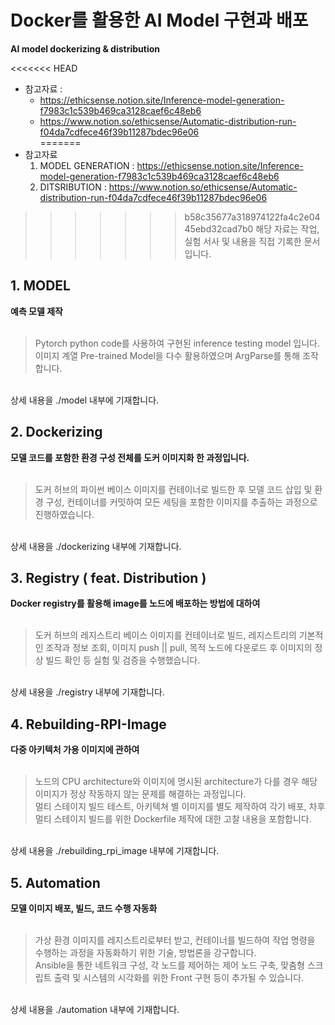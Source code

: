# Docker를 활용한 AI Model 구현과 배포
**AI model dockerizing &amp; distribution**

<<<<<<< HEAD
- 참고자료 : 
    - https://ethicsense.notion.site/Inference-model-generation-f7983c1c539b469ca3128caef6c48eb6<br>
    - https://www.notion.so/ethicsense/Automatic-distribution-run-f04da7cdfece46f39b11287bdec96e06<br>
=======
- 참고자료
  1. MODEL GENERATION : https://ethicsense.notion.site/Inference-model-generation-f7983c1c539b469ca3128caef6c48eb6<br>
  2. DITSRIBUTION : https://www.notion.so/ethicsense/Automatic-distribution-run-f04da7cdfece46f39b11287bdec96e06<br>

>>>>>>> b58c35677a318974122fa4c2e0445ebd32cad7b0
해당 자료는 작업, 실험 서사 및 내용을 직접 기록한 문서입니다.

## 1. MODEL
**예측 모델 제작**<br>
<br>
>Pytorch python code를 사용하여 구현된 inference testing model 입니다.<br>
이미지 계열 Pre-trained Model을 다수 활용하였으며 ArgParse를 통해 조작합니다.<br>
<br>
상세 내용을 ./model 내부에 기재합니다.

## 2. Dockerizing
**모델 코드를 포함한 환경 구성 전체를 도커 이미지화 한 과정입니다.**<br>
<br>
>도커 허브의 파이썬 베이스 이미지를 컨테이너로 빌드한 후 모델 코드 삽입 및 환경 구성, 컨테이너를 커밋하여 모든 세팅을 포함한 이미지를 추출하는 과정으로 진행하였습니다.<br>
<br>
상세 내용을 ./dockerizing 내부에 기재합니다.

## 3. Registry ( feat. Distribution )
**Docker registry를 활용해 image를 노드에 배포하는 방법에 대하여**<br>
<br>
>도커 허브의 레지스트리 베이스 이미지를 컨테이너로 빌드, 레지스트리의 기본적인 조작과 정보 조회, 이미지 push || pull, 목적 노드에 다운로드 후 이미지의 정상 빌드 확인 등 실험 및 검증을 수행했습니다.<br>
<br>
상세 내용을 ./registry 내부에 기재합니다.

## 4. Rebuilding-RPI-Image
**다중 아키텍처 가용 이미지에 관하여**<br>
<br>
>노드의 CPU architecture와 이미지에 명시된 architecture가 다를 경우 해당 이미지가 정상 작동하지 않는 문제를 해결하는 과정입니다.<br>
멀티 스테이지 빌드 테스트, 아키텍쳐 별 이미지를 별도 제작하여 각기 배포, 차후 멀티 스테이지 빌드를 위한 Dockerfile 제작에 대한 고찰 내용을 포함합니다.<br>
<br>
상세 내용을 ./rebuilding_rpi_image 내부에 기재합니다.

## 5. Automation
**모델 이미지 배포, 빌드, 코드 수행 자동화**<br>
<br>
>가상 환경 이미지를 레지스트리로부터 받고, 컨테이너를 빌드하여 작업 명령을 수행하는 과정을 자동화하기 위한 기술, 방법론을 강구합니다.<br>
Ansible을 통한 네트워크 구성, 각 노드를 제어하는 제어 노드 구축, 맞춤형 스크립트 출력 및 시스템의 시각화를 위한 Front 구현 등이 추가될 수 있습니다.<br>
<br>
상세 내용을 ./automation 내부에 기재합니다.
